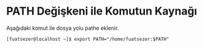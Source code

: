# PATH Değişkeni ile Komutun Kaynağı
Aşağıdaki komut ile dosya yolu pathe eklenir.
```console
[fuatsezer@localhost ~]$ export PATH="/home/fuatsezer:$PATH"
```

